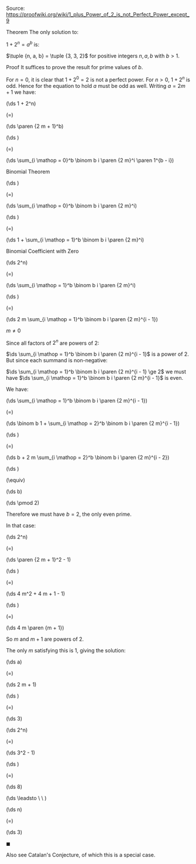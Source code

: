 # 

Source: https://proofwiki.org/wiki/1_plus_Power_of_2_is_not_Perfect_Power_except_9

Theorem
The only solution to:

$1 + 2^n = a^b$
is:

$\tuple {n, a, b} = \tuple {3, 3, 2}$
for positive integers $n, a, b$ with $b > 1$.


Proof
It suffices to prove the result for prime values of $b$.

For $n = 0$, it is clear that $1 + 2^0 = 2$ is not a perfect power.
For $n > 0$, $1 + 2^n$ is odd.
Hence for the equation to hold $a$ must be odd as well.
Writing $a = 2 m + 1$ we have:














\(\ds 1 + 2^n\)

\(=\)







\(\ds \paren {2 m + 1}^b\)




















\(\ds \)

\(=\)







\(\ds \sum_{i \mathop = 0}^b \binom b i \paren {2 m}^i \paren 1^{b - i}\)





Binomial Theorem














\(\ds \)

\(=\)







\(\ds \sum_{i \mathop = 0}^b \binom b i \paren {2 m}^i\)




















\(\ds \)

\(=\)







\(\ds 1 + \sum_{i \mathop = 1}^b \binom b i \paren {2 m}^i\)





Binomial Coefficient with Zero














\(\ds 2^n\)

\(=\)







\(\ds \sum_{i \mathop = 1}^b \binom b i \paren {2 m}^i\)




















\(\ds \)

\(=\)







\(\ds 2 m \sum_{i \mathop = 1}^b \binom b i \paren {2 m}^{i - 1}\)





$m \ne 0$



Since all factors of $2^n$ are powers of $2$:

$\ds \sum_{i \mathop = 1}^b \binom b i \paren {2 m}^{i - 1}$ is a power of $2$.
But since each summand is non-negative:

$\ds \sum_{i \mathop = 1}^b \binom b i \paren {2 m}^{i - 1} \ge 2$
we must have $\ds \sum_{i \mathop = 1}^b \binom b i \paren {2 m}^{i - 1}$ is even.

We have:














\(\ds \sum_{i \mathop = 1}^b \binom b i \paren {2 m}^{i - 1}\)

\(=\)







\(\ds \binom b 1 + \sum_{i \mathop = 2}^b \binom b i \paren {2 m}^{i - 1}\)




















\(\ds \)

\(=\)







\(\ds b + 2 m \sum_{i \mathop = 2}^b \binom b i \paren {2 m}^{i - 2}\)




















\(\ds \)

\(\equiv\)







\(\ds b\)

\(\ds \pmod 2\)







Therefore we must have $b = 2$, the only even prime.

In that case:














\(\ds 2^n\)

\(=\)







\(\ds \paren {2 m + 1}^2 - 1\)




















\(\ds \)

\(=\)







\(\ds 4 m^2 + 4 m + 1 - 1\)




















\(\ds \)

\(=\)







\(\ds 4 m \paren {m + 1}\)









So $m$ and $m + 1$ are powers of $2$.

The only $m$ satisfying this is $1$, giving the solution:














\(\ds a\)

\(=\)







\(\ds 2 m + 1\)




















\(\ds \)

\(=\)







\(\ds 3\)




















\(\ds 2^n\)

\(=\)







\(\ds 3^2 - 1\)




















\(\ds \)

\(=\)







\(\ds 8\)














\(\ds \leadsto \ \ \)





\(\ds n\)

\(=\)







\(\ds 3\)









$\blacksquare$


Also see
Catalan's Conjecture, of which this is a special case.




